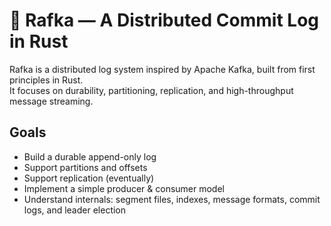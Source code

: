 # 🦀 Rafka — A Distributed Commit Log in Rust

Rafka is a distributed log system inspired by Apache Kafka, built from first principles in Rust.  
It focuses on durability, partitioning, replication, and high-throughput message streaming.

## Goals
- Build a durable append-only log
- Support partitions and offsets
- Support replication (eventually)
- Implement a simple producer & consumer model
- Understand internals: segment files, indexes, message formats, commit logs, and leader election
